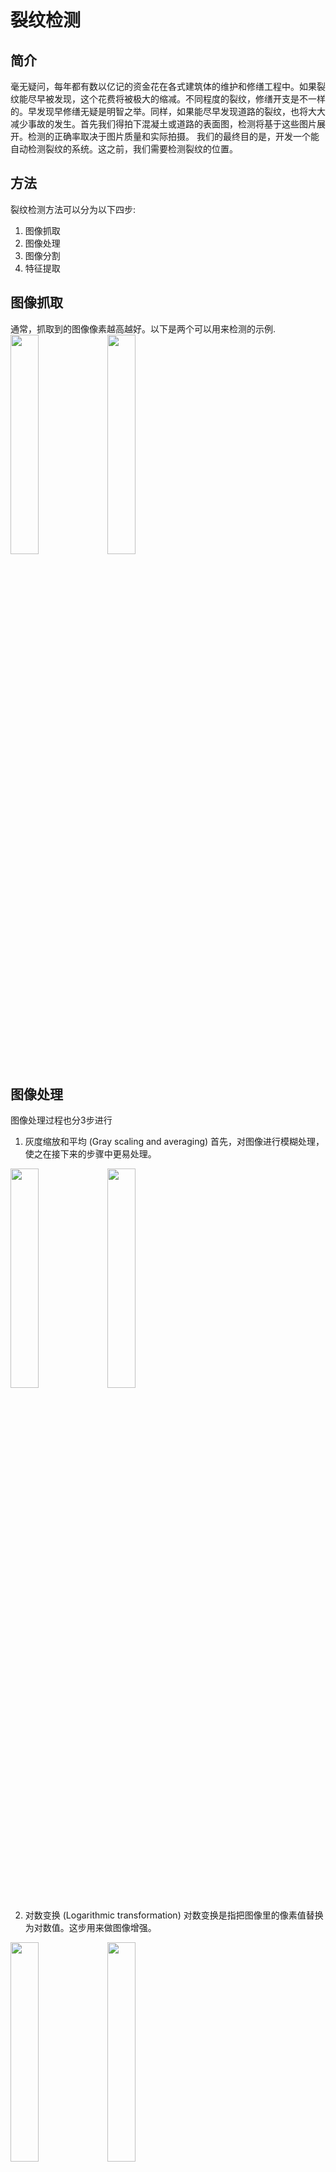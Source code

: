 # 裂纹检测
## 简介
毫无疑问，每年都有数以亿记的资金花在各式建筑体的维护和修缮工程中。如果裂纹能尽早被发现，这个花费将被极大的缩减。不同程度的裂纹，修缮开支是不一样的。早发现早修缮无疑是明智之举。同样，如果能尽早发现道路的裂纹，也将大大减少事故的发生。首先我们得拍下混凝土或道路的表面图，检测将基于这些图片展开。检测的正确率取决于图片质量和实际拍摄。
我们的最终目的是，开发一个能自动检测裂纹的系统。这之前，我们需要检测裂纹的位置。

## 方法
裂纹检测方法可以分为以下四步:
1. 图像抓取
2. 图像处理
3. 图像分割
4. 特征提取

## 图像抓取
通常，抓取到的图像像素越高越好。以下是两个可以用来检测的示例.
<img src="https://cirraybucket.oss-cn-shanghai.aliyuncs.com/yijian/openapi/Cracked_01.jpg" width="30%">
<img src="https://cirraybucket.oss-cn-shanghai.aliyuncs.com/yijian/openapi/Cracked_07.jpg" width="30%">

## 图像处理
图像处理过程也分3步进行
1. 灰度缩放和平均 (Gray scaling and averaging)
首先，对图像进行模糊处理，使之在接下来的步骤中更易处理。
<img src="https://cirraybucket.oss-cn-shanghai.aliyuncs.com/yijian/openapi/blur1.jpg" width="30%">
<img src="https://cirraybucket.oss-cn-shanghai.aliyuncs.com/yijian/openapi/blur7.jpg" width="30%">

2. 对数变换 (Logarithmic transformation)
对数变换是指把图像里的像素值替换为对数值。这步用来做图像增强。
<img src="https://cirraybucket.oss-cn-shanghai.aliyuncs.com/yijian/openapi/img_log-1.jpg" width="30%">
<img src="https://cirraybucket.oss-cn-shanghai.aliyuncs.com/yijian/openapi/img_log-7.jpg" width="30%">

3. 图像平滑:双边滤波 (Image smoothing: bilateral filter)
双边滤波和高斯滤波的内容可以参考OpenCV内容
<img src="https://cirraybucket.oss-cn-shanghai.aliyuncs.com/yijian/openapi/bilateral-1.jpg" width="30%">
<img src="https://cirraybucket.oss-cn-shanghai.aliyuncs.com/yijian/openapi/bilateral-7.jpg" width="30%">

## 图像分割
图像分割也分2步进行
1. 边缘检测 (Canny edge detection)
<img src="https://cirraybucket.oss-cn-shanghai.aliyuncs.com/yijian/openapi/edges-1.jpg" width="30%">
<img src="https://cirraybucket.oss-cn-shanghai.aliyuncs.com/yijian/openapi/edges-7.jpg" width="30%">
2. 形态转换 (Morphological transformation)
<img src="https://cirraybucket.oss-cn-shanghai.aliyuncs.com/yijian/openapi/closing-1.jpg" width="30%">
<img src="https://cirraybucket.oss-cn-shanghai.aliyuncs.com/yijian/openapi/closing-7.jpg" width="30%">

## 特征提取
特征提取算法有SIFT,SURF,ORB等好几种，SIFT和SURF收费而ORB免费。ORB = Oriented FAST and Rotated BRIEF. 它计算速度快，匹配精准的特点。用ORB方法后，我们得到图像如下
<img src="https://cirraybucket.oss-cn-shanghai.aliyuncs.com/yijian/openapi/CrackDetected-1.jpg" width="30%">
<img src="https://cirraybucket.oss-cn-shanghai.aliyuncs.com/yijian/openapi/CrackDetected-7.jpg" width="30%">

## 结果讨论
我们尝试了近20张有裂纹+无裂纹图片，裂纹在我们的结果图里很准确的显示。所以我们断言，只要图片清晰，该检测方法能达到80-90%的准确率。
